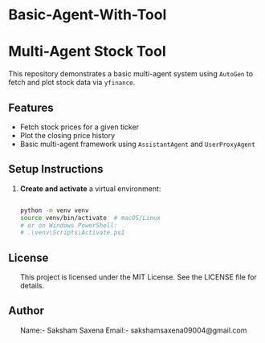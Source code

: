# Basic-Agent-With-Tool

# Multi-Agent Stock Tool

This repository demonstrates a basic multi-agent system using `AutoGen` to fetch and plot stock data via `yfinance`.

## Features

- Fetch stock prices for a given ticker
- Plot the closing price history
- Basic multi-agent framework using `AssistantAgent` and `UserProxyAgent`

## Setup Instructions

1. **Create and activate** a virtual environment:
   ```bash

   python -m venv venv
   source venv/bin/activate  # macOS/Linux
   # or on Windows PowerShell:
   # .\venv\Scripts\Activate.ps1


## License
<ul dir="auto">
This project is licensed under the MIT License. See the LICENSE file for details.
</ul>

## Author
<ul dir="auto">
Name:- Saksham Saxena
Email:- sakshamsaxena09004@gmail.com
</ul>